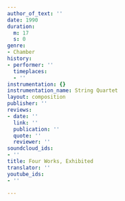 ```yaml
---
author_of_text: ''
date: 1990
duration:
  m: 17
  s: 0
genre:
- Chamber
history:
- performer: ''
  timeplaces:
  - ''
instrumentation: {}
instrumentation_name: String Quartet
layout: composition
publisher: ''
reviews:
- date: ''
  link: ''
  publication: ''
  quote: ''
  reviewer: ''
soundcloud_ids:
- ''
title: Four Works, Exhibited
translator: ''
youtube_ids:
- ''

---
```

